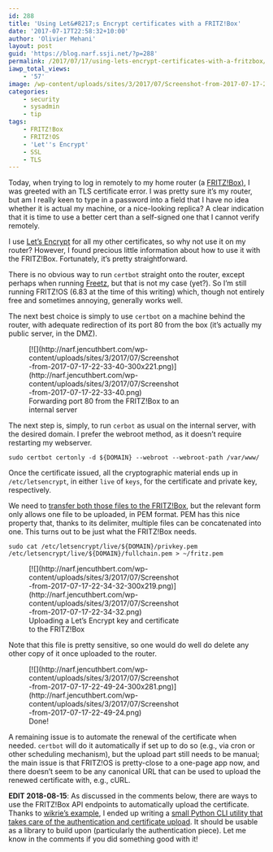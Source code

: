 ```yaml
---
id: 288
title: 'Using Let&#8217;s Encrypt certificates with a FRITZ!Box'
date: '2017-07-17T22:58:32+10:00'
author: 'Olivier Mehani'
layout: post
guid: 'https://blog.narf.ssji.net/?p=288'
permalink: /2017/07/17/using-lets-encrypt-certificates-with-a-fritzbox/
iawp_total_views:
    - '57'
image: /wp-content/uploads/sites/3/2017/07/Screenshot-from-2017-07-17-22-49-24.png
categories:
    - security
    - sysadmin
    - tip
tags:
    - FRITZ!Box
    - FRITZ!OS
    - 'Let''s Encrypt'
    - SSL
    - TLS
---
```


Today, when trying to log in remotely to my home router (a [FRITZ!Box)](https://en.avm.de/products/fritzbox/), I was greeted with an TLS certificate error. I was pretty sure it’s my router, but am I really keen to type in a password into a field that I have no idea whether it is actual my machine, or a nice-looking replica? A clear indication that it is time to use a better cert than a self-signed one that I cannot verify remotely.

I use [Let’s Encrypt](https://letsencrypt.org/) for all my other certificates, so why not use it on my router? However, I found precious little information about how to use it with the FRITZ!Box. Fortunately, it’s pretty straightforward.

There is no obvious way to run `certbot` straight onto the router, except perhaps when running [Freetz](http://freetz.org/), but that is not my case (yet?). So I’m still running FRITZ!OS (6.83 at the time of this writing) which, though not entirely free and sometimes annoying, generally works well.

The next best choice is simply to use `certbot` on a machine behind the router, with adequate redirection of its port 80 from the box (it’s actually my public server, in the DMZ).

<figure class="wp-caption thumbnail aligncenter" id="attachment_291" style="width: 300px;">[![](http://narf.jencuthbert.com/wp-content/uploads/sites/3/2017/07/Screenshot-from-2017-07-17-22-33-40-300x221.png)](http://narf.jencuthbert.com/wp-content/uploads/sites/3/2017/07/Screenshot-from-2017-07-17-22-33-40.png) <figcaption class="wp-caption-text">Forwarding port 80 from the FRITZ!Box to an internal server</figcaption></figure>

The next step is, simply, to run `cerbot` as usual on the internal server, with the desired domain. I prefer the webroot method, as it doesn’t require restarting my webserver.

```
sudo certbot certonly -d ${DOMAIN} --webroot --webroot-path /var/www/
```

Once the certificate issued, all the cryptographic material ends up in `/etc/letsencrypt`, in either `live` of `keys`, for the certificate and private key, respectively.

We need to [transfer both those files to the FRITZ!Box](https://en.avm.de/service/fritzbox/fritzbox-7360/knowledge-base/publication/show/1525_Importing-your-own-certificate-to-the-FRITZ-Box/), but the relevant form only allows one file to be uploaded, in PEM format. PEM has this nice property that, thanks to its delimiter, multiple files can be concatenated into one. This turns out to be just what the FRITZ!Box needs.

```
sudo cat /etc/letsencrypt/live/${DOMAIN}/privkey.pem /etc/letsencrypt/live/${DOMAIN}/fullchain.pem > ~/fritz.pem
```

<figure class="wp-caption thumbnail aligncenter" id="attachment_292" style="width: 300px;">[![](http://narf.jencuthbert.com/wp-content/uploads/sites/3/2017/07/Screenshot-from-2017-07-17-22-34-32-300x219.png)](http://narf.jencuthbert.com/wp-content/uploads/sites/3/2017/07/Screenshot-from-2017-07-17-22-34-32.png) <figcaption class="wp-caption-text">Uploading a Let’s Encrypt key and certificate to the FRITZ!Box</figcaption></figure>

Note that this file is pretty sensitive, so one would do well do delete any other copy of it once uploaded to the router.

<figure class="wp-caption thumbnail aligncenter" id="attachment_293" style="width: 300px;">[![](http://narf.jencuthbert.com/wp-content/uploads/sites/3/2017/07/Screenshot-from-2017-07-17-22-49-24-300x281.png)](http://narf.jencuthbert.com/wp-content/uploads/sites/3/2017/07/Screenshot-from-2017-07-17-22-49-24.png) <figcaption class="wp-caption-text">Done!</figcaption></figure>

A remaining issue is to automate the renewal of the certificate when needed. `certbot` will do it automatically if set up to do so (e.g., via cron or other scheduling mechanism), but the upload part still needs to be manual; the main issue is that FRITZ!OS is pretty-close to a one-page app now, and there doesn’t seem to be any canonical URL that can be used to upload the renewed certificate with, e.g., cURL.

**EDIT 2018-08-15**: As discussed in the comments below, there are ways to use the FRITZ!Box API endpoints to automatically upload the certificate. Thanks to [wikrie’s example](https://gist.github.com/wikrie/f1d5747a714e0a34d0582981f7cb4cfb), I ended up writing a [small Python CLI utility that takes care of the authentication and certificate upload](https://gist.github.com/shtrom/3d701d4856c9abc8c0ca53811604f27e). It should be usable as a library to build upon (particularly the authentication piece). Let me know in the comments if you did something good with it!